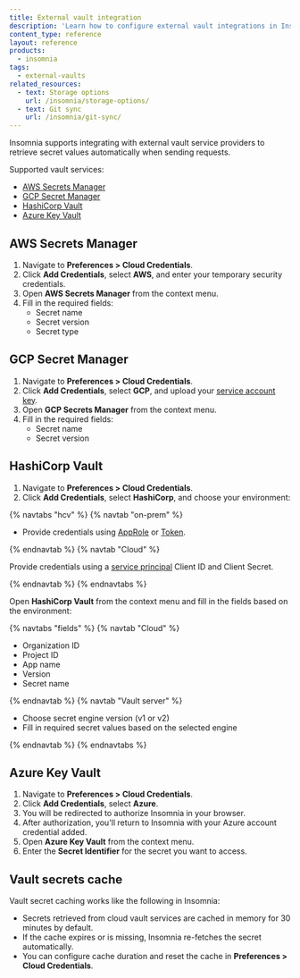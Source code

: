 ```yaml
---
title: External vault integration
description: 'Learn how to configure external vault integrations in Insomnia using AWS, GCP, Azure, and HashiCorp vault providers.'
content_type: reference
layout: reference
products:
  - insomnia
tags:
  - external-vaults
related_resources:
  - text: Storage options
    url: /insomnia/storage-options/
  - text: Git sync
    url: /insomnia/git-sync/
---
```




Insomnia supports integrating with external vault service providers to retrieve secret values automatically when sending requests.

Supported vault services:

- [AWS Secrets Manager](https://aws.amazon.com/secrets-manager/)
- [GCP Secret Manager](https://cloud.google.com/security/products/secret-manager?hl=en)
- [HashiCorp Vault](https://developer.hashicorp.com/vault)
- [Azure Key Vault](https://azure.microsoft.com/en-us/products/key-vault)

## AWS Secrets Manager

1. Navigate to **Preferences > Cloud Credentials**.
1. Click **Add Credentials**, select **AWS**, and enter your temporary security credentials.
1. Open **AWS Secrets Manager** from the context menu.
1. Fill in the required fields:
   - Secret name
   - Secret version
   - Secret type

## GCP Secret Manager

1. Navigate to **Preferences > Cloud Credentials**.
1. Click **Add Credentials**, select **GCP**, and upload your [service account key](https://cloud.google.com/iam/docs/keys-create-delete).
1. Open **GCP Secrets Manager** from the context menu.
1. Fill in the required fields:
   - Secret name
   - Secret version

## HashiCorp Vault

1. Navigate to **Preferences > Cloud Credentials**.
1. Click **Add Credentials**, select **HashiCorp**, and choose your environment:

{% navtabs "hcv" %}
{% navtab "on-prem" %}

- Provide credentials using [AppRole](https://developer.hashicorp.com/vault/docs/auth/approle) or [Token](https://developer.hashicorp.com/vault/docs/auth/token).

{% endnavtab %}
{% navtab "Cloud" %}

Provide credentials using a [service principal](https://developer.hashicorp.com/hcp/docs/hcp/iam/service-principal#create-a-service-principal) Client ID and Client Secret.

{% endnavtab %}
{% endnavtabs %}


Open **HashiCorp Vault** from the context menu and fill in the fields based on the environment:

{% navtabs "fields" %}
{% navtab "Cloud" %}

- Organization ID
- Project ID
- App name
- Version
- Secret name

{% endnavtab %}
{% navtab "Vault server" %}

- Choose secret engine version (v1 or v2)
- Fill in required secret values based on the selected engine

{% endnavtab %}
{% endnavtabs %}


## Azure Key Vault

1. Navigate to **Preferences > Cloud Credentials**.
1. Click **Add Credentials**, select **Azure**.
1. You will be redirected to authorize Insomnia in your browser.
1. After authorization, you'll return to Insomnia with your Azure account credential added.
1. Open **Azure Key Vault** from the context menu.
1. Enter the **Secret Identifier** for the secret you want to access.

## Vault secrets cache

Vault secret caching works like the following in Insomnia:
- Secrets retrieved from cloud vault services are cached in memory for 30 minutes by default.
- If the cache expires or is missing, Insomnia re-fetches the secret automatically.
- You can configure cache duration and reset the cache in **Preferences > Cloud Credentials**.